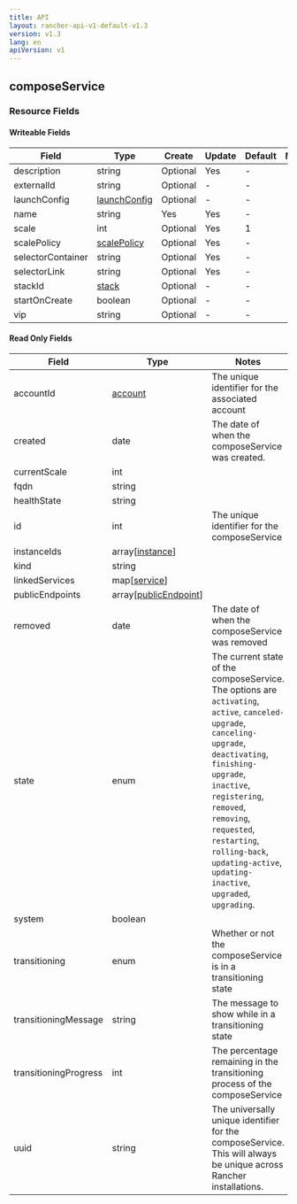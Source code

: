 ```yaml
---
title: API
layout: rancher-api-v1-default-v1.3
version: v1.3
lang: en
apiVersion: v1
---
```


## composeService



### Resource Fields

#### Writeable Fields

Field | Type | Create | Update | Default | Notes
---|---|---|---|---|---
description | string | Optional | Yes | - | 
externalId | string | Optional | - | - | 
launchConfig | [launchConfig]({{site.baseurl}}/rancher/{{page.version}}/{{page.lang}}/api/{{page.apiVersion}}/api-resources/launchConfig/) | Optional | - | - | 
name | string | Yes | Yes | - | 
scale | int | Optional | Yes | 1 | 
scalePolicy | [scalePolicy]({{site.baseurl}}/rancher/{{page.version}}/{{page.lang}}/api/{{page.apiVersion}}/api-resources/scalePolicy/) | Optional | Yes | - | 
selectorContainer | string | Optional | Yes | - | 
selectorLink | string | Optional | Yes | - | 
stackId | [stack]({{site.baseurl}}/rancher/{{page.version}}/{{page.lang}}/api/{{page.apiVersion}}/api-resources/stack/) | Optional | - | - | 
startOnCreate | boolean | Optional | - | - | 
vip | string | Optional | - | - | 


#### Read Only Fields

Field | Type   | Notes
---|---|---
accountId | [account]({{site.baseurl}}/rancher/{{page.version}}/{{page.lang}}/api/{{page.apiVersion}}/api-resources/account/)  | The unique identifier for the associated account
created | date  | The date of when the composeService was created.
currentScale | int  | 
fqdn | string  | 
healthState | string  | 
id | int  | The unique identifier for the composeService
instanceIds | array[[instance]({{site.baseurl}}/rancher/{{page.version}}/{{page.lang}}/api/{{page.apiVersion}}/api-resources/instance/)]  | 
kind | string  | 
linkedServices | map[[service]({{site.baseurl}}/rancher/{{page.version}}/{{page.lang}}/api/{{page.apiVersion}}/api-resources/service/)]  | 
publicEndpoints | array[[publicEndpoint]({{site.baseurl}}/rancher/{{page.version}}/{{page.lang}}/api/{{page.apiVersion}}/api-resources/publicEndpoint/)]  | 
removed | date  | The date of when the composeService was removed
state | enum  | The current state of the composeService. The options are `activating`, `active`, `canceled-upgrade`, `canceling-upgrade`, `deactivating`, `finishing-upgrade`, `inactive`, `registering`, `removed`, `removing`, `requested`, `restarting`, `rolling-back`, `updating-active`, `updating-inactive`, `upgraded`, `upgrading`.
system | boolean  | 
transitioning | enum  | Whether or not the composeService is in a transitioning state
transitioningMessage | string  | The message to show while in a transitioning state
transitioningProgress | int  | The percentage remaining in the transitioning process of the composeService
uuid | string  | The universally unique identifier for the composeService. This will always be unique across Rancher installations.


<br>
